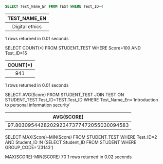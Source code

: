 ```sql
SELECT Test_Name_En FROM TEST WHERE Test_ID=4
```

|  TEST_NAME_EN  |
|:--------------:|
| Digital ethics |
1 rows returned in 0.01 seconds	


SELECT COUNT(*) FROM STUDENT_TEST WHERE Score=100 AND Test_ID=15


|COUNT(*)|
|:--------------:|
|941|
1 rows returned in 0.01 seconds	 



SELECT AVG(Score) FROM STUDENT_TEST JOIN TEST ON STUDENT_TEST.Test_ID=TEST.Test_ID WHERE Test_Name_En='Introduction to personal information security'

|AVG(SCORE)|
|:--------------:|
|97.803095442820292347377472055030094583|


SELECT MAX(Score)-MIN(Score) FROM STUDENT_TEST WHERE Test_ID=2 AND Student_ID IN (SELECT Student_ID FROM STUDENT WHERE GROUP_CODE='Z3143')

MAX(SCORE)-MIN(SCORE)
70
1 rows returned in 0.02 seconds	
